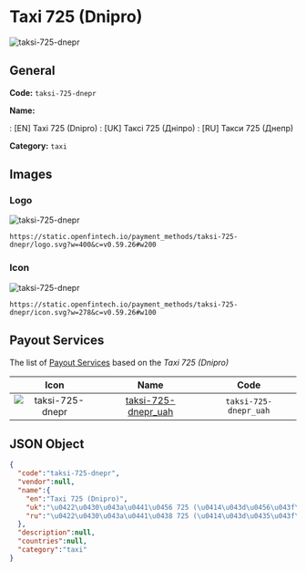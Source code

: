 
# Taxi 725 (Dnipro) 
![taksi-725-dnepr](https://static.openfintech.io/payment_methods/taksi-725-dnepr/logo.svg?w=400&c=v0.59.26#w200)  

## General 
**Code:** `taksi-725-dnepr` 
 
**Name:** 
 
:	[EN] Taxi 725 (Dnipro) 
:	[UK] Таксі 725 (Дніпро) 
:	[RU] Такси 725 (Днепр) 
 
**Category:** `taxi` 
 

## Images 

### Logo 
![taksi-725-dnepr](https://static.openfintech.io/payment_methods/taksi-725-dnepr/logo.svg?w=400&c=v0.59.26#w200)  

```
https://static.openfintech.io/payment_methods/taksi-725-dnepr/logo.svg?w=400&c=v0.59.26#w200
```  

### Icon 
![taksi-725-dnepr](https://static.openfintech.io/payment_methods/taksi-725-dnepr/icon.svg?w=278&c=v0.59.26#w100)  

```
https://static.openfintech.io/payment_methods/taksi-725-dnepr/icon.svg?w=278&c=v0.59.26#w100
```  

## Payout Services 
 
The list of [Payout Services](/payout-services/) based on the _Taxi 725 (Dnipro)_ 

|Icon|Name|Code| 
|:---:|:---:|:---:| 
|![taksi-725-dnepr](https://static.openfintech.io/payout_methods/taksi-725-dnepr/icon.png?w=278&c=v0.59.26#w40) |[taksi-725-dnepr_uah](/payout-services/taksi-725-dnepr_uah/)|`taksi-725-dnepr_uah`| 
 

## JSON Object 

```json
{
  "code":"taksi-725-dnepr",
  "vendor":null,
  "name":{
    "en":"Taxi 725 (Dnipro)",
    "uk":"\u0422\u0430\u043a\u0441\u0456 725 (\u0414\u043d\u0456\u043f\u0440\u043e)",
    "ru":"\u0422\u0430\u043a\u0441\u0438 725 (\u0414\u043d\u0435\u043f\u0440)"
  },
  "description":null,
  "countries":null,
  "category":"taxi"
}
```  
